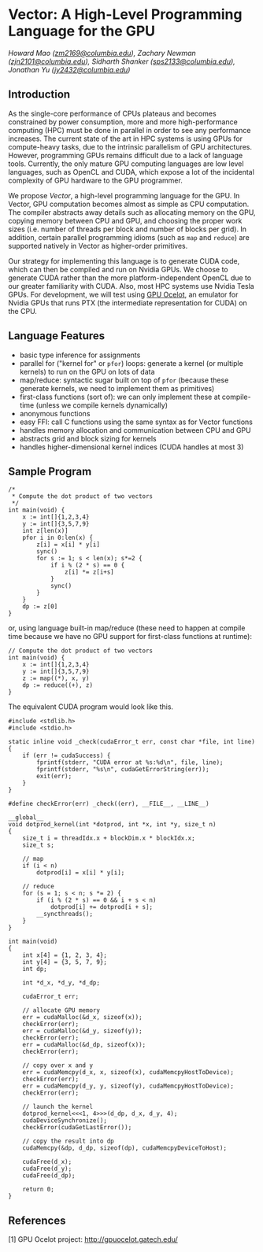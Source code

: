 # Vector: A High-Level Programming Language for the GPU
_Howard Mao (<zm2169@columbia.edu>), Zachary Newman (<zjn2101@columbia.edu>), Sidharth Shanker (<sps2133@columbia.edu>), Jonathan Yu (<jy2432@columbia.edu>)_

## Introduction

As the single-core performance of CPUs plateaus and becomes constrained by power consumption, more and more high-performance computing (HPC) must be done in parallel in order to see any performance increases. The current state of the art in HPC systems is using GPUs for compute-heavy tasks, due to the intrinsic parallelism of GPU architectures. However, programming GPUs remains difficult due to a lack of language tools. Currently, the only mature GPU computing languages are low level languages, such as OpenCL and CUDA, which expose a lot of the incidental complexity of GPU hardware to the GPU programmer.

We propose *Vector*, a high-level programming language for the GPU. In Vector, GPU computation becomes almost as simple as CPU computation. The compiler abstracts away details such as allocating memory on the GPU, copying memory between CPU and GPU, and choosing the proper work sizes (i.e. number of threads per block and number of blocks per grid). In addition, certain parallel programming idioms (such as `map` and `reduce`) are supported natively in Vector as higher-order primitives.

Our strategy for implementing this language is to generate CUDA code, which can then be compiled and run on Nvidia GPUs. We choose to generate CUDA rather than the more platform-independent OpenCL due to our greater familiarity with CUDA. Also, most HPC systems use Nvidia Tesla GPUs. For development, we will test using [GPU Ocelot][], an emulator for Nvidia GPUs that runs PTX (the intermediate representation for CUDA) on the CPU.

## Language Features

* basic type inference for assignments
* parallel for ("kernel for" or `pfor`) loops: generate a kernel (or multiple kernels) to run on the GPU on lots of data
* map/reduce: syntactic sugar built on top of `pfor` (because these generate kernels, we need to implement them as primitives)
* first-class functions (sort of): we can only implement these at compile-time (unless we compile kernels dynamically)
* anonymous functions
* easy FFI: call C functions using the same syntax as for Vector functions
* handles memory allocation and communication between CPU and GPU
* abstracts grid and block sizing for kernels
* handles higher-dimensional kernel indices (CUDA handles at most 3)

## Sample Program

    /*
     * Compute the dot product of two vectors
     */
    int main(void) {
        x := int[]{1,2,3,4}
        y := int[]{3,5,7,9}
        int z[len(x)]
        pfor i in 0:len(x) {
            z[i] = x[i] * y[i]
            sync()
            for s := 1; s < len(x); s*=2 {
                if i % (2 * s) == 0 {
                    z[i] *= z[i+s]
                }
                sync()
            }
        }
        dp := z[0]
    }

or, using language built-in map/reduce (these need to happen at compile time because we have no GPU support for first-class functions at runtime):

    // Compute the dot product of two vectors
    int main(void) {
        x := int[]{1,2,3,4}
        y := int[]{3,5,7,9}
        z := map((*), x, y)
        dp := reduce((+), z)
    }

The equivalent CUDA program would look like this.

    #include <stdlib.h>
    #include <stdio.h>
    
    static inline void _check(cudaError_t err, const char *file, int line)
    {
        if (err != cudaSuccess) {
            fprintf(stderr, "CUDA error at %s:%d\n", file, line);
            fprintf(stderr, "%s\n", cudaGetErrorString(err));
            exit(err);
        }
    }

    #define checkError(err) _check((err), __FILE__, __LINE__)

    __global__
    void dotprod_kernel(int *dotprod, int *x, int *y, size_t n)
    {
        size_t i = threadIdx.x + blockDim.x * blockIdx.x;
        size_t s;

        // map
        if (i < n)
            dotprod[i] = x[i] * y[i];
        
        // reduce
        for (s = 1; s < n; s *= 2) {
            if (i % (2 * s) == 0 && i + s < n)
                dotprod[i] += dotprod[i + s];
            __syncthreads();
        }
    }

    int main(void)
    {
        int x[4] = {1, 2, 3, 4};
        int y[4] = {3, 5, 7, 9};
        int dp;

        int *d_x, *d_y, *d_dp;
        
        cudaError_t err;
        
        // allocate GPU memory
        err = cudaMalloc(&d_x, sizeof(x));
        checkError(err);
        err = cudaMalloc(&d_y, sizeof(y));
        checkError(err);
        err = cudaMalloc(&d_dp, sizeof(x));
        checkError(err);

        // copy over x and y
        err = cudaMemcpy(d_x, x, sizeof(x), cudaMemcpyHostToDevice);
        checkError(err);
        err = cudaMemcpy(d_y, y, sizeof(y), cudaMemcpyHostToDevice);
        checkError(err);

        // launch the kernel
        dotprod_kernel<<<1, 4>>>(d_dp, d_x, d_y, 4);    
        cudaDeviceSynchronize();
        checkError(cudaGetLastError());

        // copy the result into dp
        cudaMemcpy(&dp, d_dp, sizeof(dp), cudaMemcpyDeviceToHost);

        cudaFree(d_x);
        cudaFree(d_y);
        cudaFree(d_dp);

        return 0;
    }

## References

[1] GPU Ocelot project: <http://gpuocelot.gatech.edu/>

[GPU Ocelot]: http://gpuocelot.gatech.edu/

